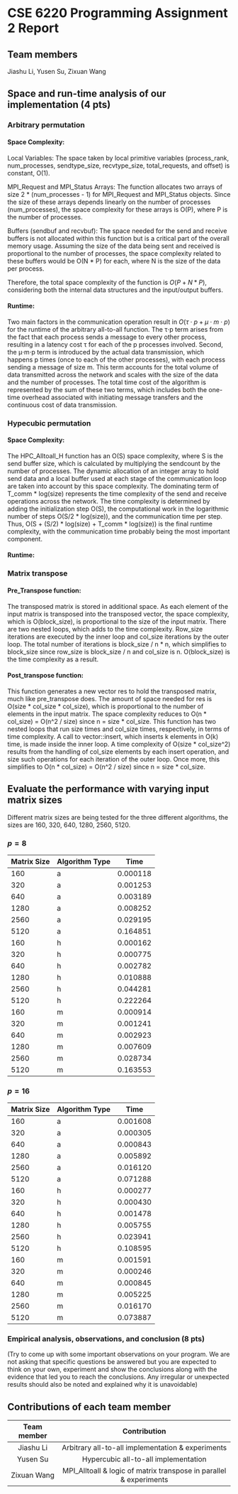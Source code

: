 # CSE 6220 Programming Assignment 2 Report

## Team members

Jiashu Li, Yusen Su, Zixuan Wang

## Space and run-time analysis of our implementation (4 pts)

### Arbitrary permutation
#### Space Complexity:
Local Variables: The space taken by local primitive variables (process_rank, num_processes, sendtype_size, recvtype_size, total_requests, and offset) is constant, O(1).

MPI_Request and MPI_Status Arrays: The function allocates two arrays of size 2 * (num_processes - 1) for MPI_Request and MPI_Status objects. Since the size of these arrays depends linearly on the number of processes (num_processes), the space complexity for these arrays is O(P), where P is the number of processes.

Buffers (sendbuf and recvbuf): The space needed for the send and receive buffers is not allocated within this function but is a critical part of the overall memory usage. Assuming the size of the data being sent and received is proportional to the number of processes, the space complexity related to these buffers would be O(N * P) for each, where N is the size of the data per process.

Therefore, the total space complexity of the function is $O(P + N * P)$, considering both the internal data structures and the input/output buffers.

#### Runtime:
Two main factors in the communication operation result in $O(τ⋅p+μ⋅m⋅p)$ for the runtime of the arbitrary all-to-all function. The τ⋅p term arises from the fact that each process sends a message to every other process, resulting in a latency cost τ for each of the p processes involved. Second, the μ⋅m⋅p term is introduced by the actual data transmission, which happens p times (once to each of the other processes), with each process sending a message of size m. This term accounts for the total volume of data transmitted across the network and scales with the size of the data and the number of processes. The total time cost of the algorithm is represented by the sum of these two terms, which includes both the one-time overhead associated with initiating message transfers and the continuous cost of data transmission.

### Hypecubic permutation
#### Space Complexity:
The HPC_Alltoall_H function has an O(S) space complexity, where S is the send buffer size, which is calculated by multiplying the sendcount by the number of processes. The dynamic allocation of an integer array to hold send data and a local buffer used at each stage of the communication loop are taken into account by this space complexity. The dominating term of T_comm * log(size) represents the time complexity of the send and receive operations across the network. The time complexity is determined by adding the initialization step O(S), the computational work in the logarithmic number of steps O(S/2 * log(size)), and the communication time per step. Thus, O(S + (S/2) * log(size) + T_comm * log(size)) is the final runtime complexity, with the communication time probably being the most important component.
#### Runtime: 


### Matrix transpose
#### Pre_Transpose function:
The transposed matrix is stored in additional space. As each element of the input matrix is transposed into the transposed vector, the space complexity, which is O(block_size), is proportional to the size of the input matrix. There are two nested loops, which adds to the time complexity. Row_size iterations are executed by the inner loop and col_size iterations by the outer loop. The total number of iterations is block_size / n * n, which simplifies to block_size since row_size is block_size / n and col_size is n. O(block_size) is the time complexity as a result.

#### Post_transpose function:
This function generates a new vector res to hold the transposed matrix, much like pre_transpose does. The amount of space needed for res is O(size * col_size * col_size), which is proportional to the number of elements in the input matrix. The space complexity reduces to O(n * col_size) = O(n^2 / size) since n = size * col_size. This function has two nested loops that run size times and col_size times, respectively, in terms of time complexity. A call to vector::insert, which inserts k elements in O(k) time, is made inside the inner loop. A time complexity of O(size * col_size^2) results from the handling of col_size elements by each insert operation, and size such operations for each iteration of the outer loop. Once more, this simplifies to O(n * col_size) = O(n^2 / size) since n = size * col_size.
## Evaluate the performance with varying input matrix sizes

Different matrix sizes are being tested for the three different algorithms, the sizes are 160, 320, 640, 1280, 2560, 5120.

### $p = 8$

| Matrix Size | Algorithm Type | Time      |
|-------------|----------------|-----------|
|160	|a|	0.000118|
|320	|a	|0.001253|
|640	|a	|0.003189|
|1280	|a	|0.008252|
|2560	|a	|0.029195|
|5120	|a	|0.164851|
|160	|h	|0.000162|
|320	|h	|0.000775|
|640	|h	|0.002782|
|1280	|h	|0.010888|
|2560	|h	|0.044281|
|5120	|h	|0.222264|
|160	|m	|0.000914|
|320	|m	|0.001241|
|640	|m	|0.002923|
|1280	|m	|0.007609|
|2560	|m	|0.028734|
|5120	|m	|0.163553|

### $p = 16$

| Matrix Size | Algorithm Type | Time      |
|-------------|----------------|-----------|
|160	|a	|0.001608|
|320	|a	|0.000305|
|640	|a	|0.000843|
|1280	|a	|0.005892|
|2560	|a	|0.016120|
|5120	|a	|0.071288|
|160	|h	|0.000277|
|320	|h	|0.000430|
|640	|h	|0.001478|
|1280	|h	|0.005755|
|2560	|h	|0.023941|
|5120	|h	|0.108595|
|160	|m	|0.001591|
|320	|m	|0.000246|
|640	|m	|0.000845|
|1280	|m	|0.005225|
|2560	|m	|0.016170|
|5120	|m	|0.073887|

### Empirical analysis, observations, and conclusion (8 pts)

(Try to come up with some important observations on your program. We are not asking that specific questions be answered but you are expected to think on your own, experiment and show the conclusions along with the evidence that led you to reach the conclusions. Any irregular or unexpected results should also be noted and explained why it is unavoidable)

## Contributions of each team member
| Team member | Contribution |
| :------------------: | :----------: |
|  Jiashu Li  | Arbitrary all-to-all implementation & experiments |
|  Yusen Su |  Hypercubic all-to-all implementation   |
| Zixuan Wang  | MPI_Alltoall & logic of matrix transpose in parallel & experiments |
